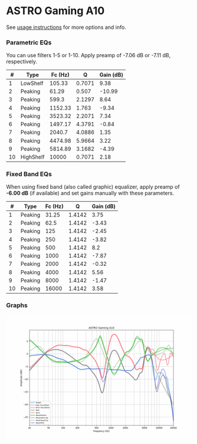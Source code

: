 # ASTRO Gaming A10
See [usage instructions](https://github.com/jaakkopasanen/AutoEq#usage) for more options and info.

### Parametric EQs
You can use filters 1-5 or 1-10. Apply preamp of -7.06 dB or -7.11 dB, respectively.

|   # | Type      |   Fc (Hz) |      Q |   Gain (dB) |
|-----|-----------|-----------|--------|-------------|
|   1 | LowShelf  |    105.33 | 0.7071 |        9.38 |
|   2 | Peaking   |     61.29 | 0.507  |      -10.99 |
|   3 | Peaking   |    599.3  | 2.1297 |        8.64 |
|   4 | Peaking   |   1152.33 | 1.763  |       -9.34 |
|   5 | Peaking   |   3523.32 | 2.2071 |        7.34 |
|   6 | Peaking   |   1497.17 | 4.3791 |       -0.84 |
|   7 | Peaking   |   2040.7  | 4.0886 |        1.35 |
|   8 | Peaking   |   4474.98 | 5.9664 |        3.22 |
|   9 | Peaking   |   5814.89 | 3.1682 |       -4.39 |
|  10 | HighShelf |  10000    | 0.7071 |        2.18 |

### Fixed Band EQs
When using fixed band (also called graphic) equalizer, apply preamp of **-6.00 dB** (if available) and set gains manually with these parameters.

|   # | Type    |   Fc (Hz) |      Q |   Gain (dB) |
|-----|---------|-----------|--------|-------------|
|   1 | Peaking |     31.25 | 1.4142 |        3.75 |
|   2 | Peaking |     62.5  | 1.4142 |       -3.43 |
|   3 | Peaking |    125    | 1.4142 |       -2.45 |
|   4 | Peaking |    250    | 1.4142 |       -3.82 |
|   5 | Peaking |    500    | 1.4142 |        8.2  |
|   6 | Peaking |   1000    | 1.4142 |       -7.87 |
|   7 | Peaking |   2000    | 1.4142 |       -0.32 |
|   8 | Peaking |   4000    | 1.4142 |        5.56 |
|   9 | Peaking |   8000    | 1.4142 |       -1.47 |
|  10 | Peaking |  16000    | 1.4142 |        3.58 |

### Graphs
![](./ASTRO%20Gaming%20A10.png)
